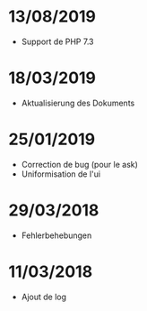 # 13/08/2019

- Support de PHP 7.3

# 18/03/2019

- Aktualisierung des Dokuments

# 25/01/2019

- Correction de bug (pour le ask)
- Uniformisation de l'ui

# 29/03/2018

- Fehlerbehebungen

# 11/03/2018

- Ajout de log
